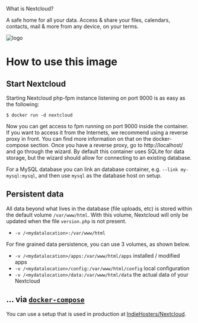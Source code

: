 What is Nextcloud?

A safe home for all your data. Access & share your files, calendars, contacts, mail & more from any device, on your terms.

![logo](https://github.com/nextcloud/docker/blob/master/logo.png)

# How to use this image

## Start Nextcloud

Starting Nextcloud php-fpm instance listening on port 9000 is as easy as the following:

```console
$ docker run -d nextcloud
```

Now you can get access to fpm running on port 9000 inside the container. If you want to access it from the Internets, we recommend using a reverse proxy in front. You can find more information on that on the docker-compose section. Once you have a reverse proxy, go to http://localhost/ and go through the wizard. By default this container uses SQLite for data storage, but the wizard should allow for connecting to an existing database.

For a MySQL database you can link an database container, e.g. `--link my-mysql:mysql`, and then use `mysql` as the database host on setup.

## Persistent data

All data beyond what lives in the database (file uploads, etc) is stored within the default volume `/var/www/html`. With this volume, Nextcloud will only be updated when the file `version.php` is not present.

- `-v /<mydatalocation>:/var/www/html`

For fine grained data persistence, you can use 3 volumes, as shown below.

- `-v /<mydatalocation>/apps:/var/www/html/apps` installed / modified apps
- `-v /<mydatalocation>/config:/var/www/html/config` local configuration
- `-v /<mydatalocation>/data:/var/www/html/data` the actual data of your Nextcloud

## ... via [`docker-compose`](https://github.com/docker/compose)

You can use a setup that is used in production at [IndieHosters/Nextcloud](https://github.com/indiehosters/nextcloud).
